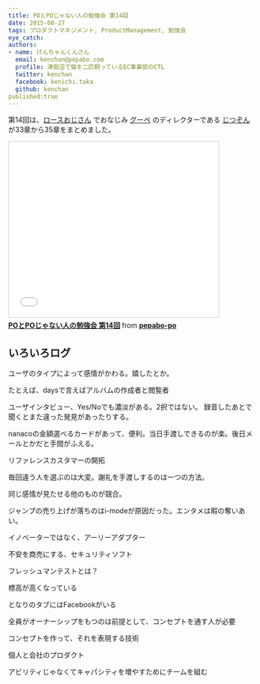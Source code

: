 ```yaml
---
title: POとPOじゃない人の勉強会 第14回
date: 2015-08-27
tags: プロダクトマネジメント, ProductManagement, 勉強会
eye_catch:
authors:
- name: けんちゃんくんさん
  email: kenchan@pepabo.com
  profile: 津田沼で猫を二匹飼っているEC事業部のCTL
  twitter: kenchan
  facebook: kenichi.taka
  github: kenchan
published:true
---
```

第14回は、[ロースおじさん](http://blog.goope.jp/) でおなじみ [グーペ](http://goope.jp/) のディレクターである [じつぞん](https://twitter.com/jitsuzon) が33章から35章をまとめました。

<iframe src="//www.slideshare.net/slideshow/embed_code/key/y47WfeZkZhs3uj" width="425" height="355" frameborder="0" marginwidth="0" marginheight="0" scrolling="no" style="border:1px solid #CCC; border-width:1px; margin-bottom:5px; max-width: 100%;" allowfullscreen> </iframe> <div style="margin-bottom:5px"> <strong> <a href="//www.slideshare.net/pepabo-po/popo-14" title="POとPOじゃない人の勉強会 第14回" target="_blank">POとPOじゃない人の勉強会 第14回</a> </strong> from <strong><a href="//www.slideshare.net/pepabo-po" target="_blank">pepabo-po</a></strong> </div>

## いろいろログ

ユーザのタイプによって感情がかわる。嬉したとか。

たとえば、daysで言えばアルバムの作成者と閲覧者

ユーザインタビュー、Yes/Noでも濃淡がある。2択ではない。
録音したあとで聞くとまた違った発見があったりする。

nanacoの金額選べるカードがあって、便利。当日手渡しできるのが楽。後日メールとかだと手間がふえる。

リファレンスカスタマーの開拓

毎回違う人を選ぶのは大変。謝礼を手渡しするのは一つの方法。

同じ感情が見たせる他のものが競合。

ジャンプの売り上げが落ちのはi-modeが原因だった。エンタメは暇の奪いあい。

イノベーターではなく、アーリーアダプター

不安を商売にする、セキュリティソフト

フレッシュマンテストとは？

標高が高くなっている

となりのタブにはFacebookがいる

全員がオーナーシップをもつのは前提として、コンセプトを通す人が必要

コンセプトを作って、それを表現する技術

個人と会社のプロダクト

アビリティじゃなくてキャパシティを増やすためにチームを組む
